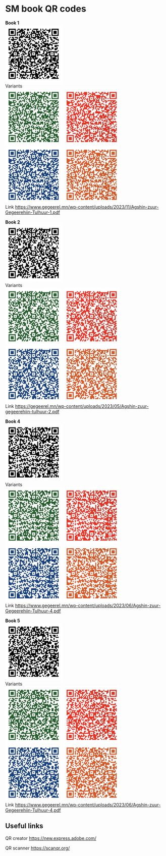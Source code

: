 # SM book QR codes

**Book 1**<br/>
<img src="./book-1/book-1-qr-code.png" alt="Book 1 QR image" width="180"/><br/>
Variants<br/>
<img src="./book-1/book-1-qr-code-green.png" alt="Book 1 QR image green" width="180"/>
<img src="./book-1/book-1-qr-code-red.png" alt="Book 1 QR image red" width="180"/>
<img src="./book-1/book-1-qr-code-blue.png" alt="Book 1 QR image blue" width="180"/>
<img src="./book-1/book-1-qr-code-orange.png" alt="Book 1 QR image orange" width="180"/>
<br/>
Link https://www.gegeerel.mn/wp-content/uploads/2023/11/Agshin-zuur-Gegeerehiin-Tulhuur-1.pdf<br/>

**Book 2**<br/>
<img src="./book-2/book-2-qr-code.png" alt="Book 2 QR image" width="180"/><br/>
Variants<br/>
<img src="./book-2/book-2-qr-code-green.png" alt="Book 2 QR image green" width="180"/>
<img src="./book-2/book-2-qr-code-red.png" alt="Book 2 QR image red" width="180"/>
<img src="./book-2/book-2-qr-code-blue.png" alt="Book 2 QR image blue" width="180"/>
<img src="./book-2/book-2-qr-code-orange.png" alt="Book 2 QR image orange" width="180"/>
<br/>
Link https://gegeerel.mn/wp-content/uploads/2023/05/Agshin-zuur-gegeerehiin-tulhuur-2.pdf<br/>

**Book 4**<br/>
<img src="./book-4/book-4-qr-code.png" alt="Book 1 QR image" width="180"/><br/>
Variants<br/>
<img src="./book-4/book-4-qr-code-green.png" alt="Book 4 QR image green" width="180"/>
<img src="./book-4/book-4-qr-code-red.png" alt="Book 4 QR image red" width="180"/>
<img src="./book-4/book-4-qr-code-blue.png" alt="Book 4 QR image blue" width="180"/>
<img src="./book-4/book-4-qr-code-orange.png" alt="Book 4 QR image orange" width="180"/>
<br/>
Link https://www.gegeerel.mn/wp-content/uploads/2023/06/Agshin-zuur-Gegeerehiin-Tulhuur-4.pdf<br/>

**Book 5**<br/>
<img src="./book-5/book-5-qr-code.png" alt="Book 1 QR image" width="180"/><br/>
Variants<br/>
<img src="./book-5/book-5-qr-code-green.png" alt="Book 5 QR image green" width="180"/>
<img src="./book-5/book-5-qr-code-red.png" alt="Book 5 QR image red" width="180"/>
<img src="./book-5/book-5-qr-code-blue.png" alt="Book 5 QR image blue" width="180"/>
<img src="./book-5/book-5-qr-code-orange.png" alt="Book 5 QR image orange" width="180"/>
<br/>
Link https://www.gegeerel.mn/wp-content/uploads/2023/06/Agshin-zuur-Gegeerehiin-Tulhuur-4.pdf<br/>

## Useful links
QR creator
https://new.express.adobe.com/

QR scanner
https://scanqr.org/
